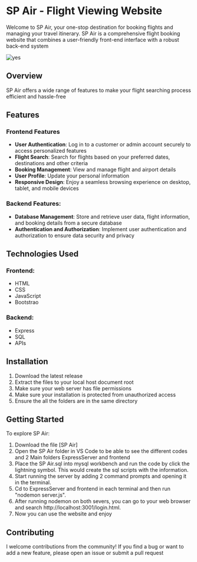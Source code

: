 # SP Air - Flight Viewing Website

Welcome to SP Air, your one-stop destination for booking flights and managing your travel itinerary. SP Air is a comprehensive flight booking website that combines a user-friendly front-end interface with a robust back-end system

![yes](https://github.com/MuhdNaufalTaib/SP-Air/assets/166147477/96ed6790-1c45-423d-814f-00b031979167)

## Overview

SP Air offers a wide range of features to make your flight searching process efficient and hassle-free

## Features

### Frontend Features
- **User Authentication**: Log in to a customer or admin account securely to access personalized features
- **Flight Search**: Search for flights based on your preferred dates, destinations and other criteria
- **Booking Management**: View and manage flight and airport details
- **User Profile**: Update your personal information
- **Responsive Design**: Enjoy a seamless browsing experience on desktop, tablet, and mobile devices

### Backend Features:
- **Database Management**: Store and retrieve user data, flight information, and booking details from a secure database
- **Authentication and Authorization**: Implement user authentication and authorization to ensure data security and privacy

## Technologies Used

### Frontend:
- HTML
- CSS 
- JavaScript 
- Bootstrao
### Backend:
- Express
- SQL
- APIs

## Installation

1. Download the latest release
2. Extract the files to your local host document root
3. Make sure your web server has file permissions
4. Make sure your installation is protected from unauthorized access
5. Ensure the all the folders are in the same directory

## Getting Started

To explore SP Air:

1. Download the file [SP Air]
2. Open the SP Air folder in VS Code to be able to see the different codes and 2 Main folders ExpressServer and frontend
3. Place the SP Air.sql into mysql workbench and run the code by click the lightning symbol. This would create the sql scripts with the information.
4. Start running the server by adding 2 command prompts and opening it in the terminal.
5. Cd to ExpressServer and frontend in each terminal and then run "nodemon server.js".
6. After running nodemon on both severs, you can go to your web browser and search http://localhost:3001/login.html.
7. Now you can use the website and enjoy

## Contributing
I welcome contributions from the community! If you find a bug or want to add a new feature, please open an issue or submit a pull request

